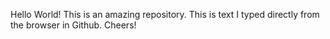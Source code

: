 Hello World! 
This is an amazing repository.
This is text I typed directly from the browser in Github.
Cheers!


